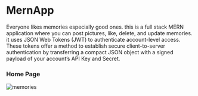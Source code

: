 # MernApp
Everyone likes memories especially good ones. this is a full stack MERN application where you can post pictures, like, delete, and update memories.
it uses JSON Web Tokens (JWT) to authenticate account-level access. These tokens offer a method to establish secure client-to-server authentication by transferring a compact JSON object with a signed payload of your account’s API Key and Secret.

### Home Page
![memories](https://user-images.githubusercontent.com/73415456/149620043-811d2a5c-4911-46eb-ac8a-cfb5e9eacf66.png)
